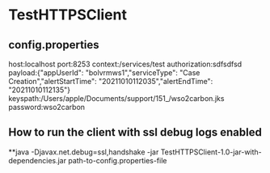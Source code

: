 # TestHTTPSClient
## config.properties <br />
host:localhost
port:8253
context:/services/test
authorization:sdfsdfsd
payload:{"appUserId": "bolvrmws1","serviceType": "Case Creation","alertStartTime": "20211010112035","alertEndTime": "20211010112135"}
keyspath:/Users/apple/Documents/support/151_/wso2carbon.jks
password:wso2carbon

## How to run the client with ssl debug logs enabled <br />
**java -Djavax.net.debug=ssl,handshake -jar TestHTTPSClient-1.0-jar-with-dependencies.jar path-to-config.properties-file
